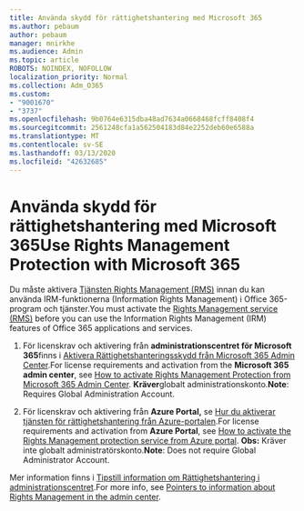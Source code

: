 ```yaml
---
title: Använda skydd för rättighetshantering med Microsoft 365
ms.author: pebaum
author: pebaum
manager: mnirkhe
ms.audience: Admin
ms.topic: article
ROBOTS: NOINDEX, NOFOLLOW
localization_priority: Normal
ms.collection: Adm_O365
ms.custom:
- "9001670"
- "3737"
ms.openlocfilehash: 9b0764e6315dba48ad7634a0668468fcff8408f4
ms.sourcegitcommit: 2561248cfa1a562504183d84e2252deb60e6588a
ms.translationtype: MT
ms.contentlocale: sv-SE
ms.lasthandoff: 03/13/2020
ms.locfileid: "42632685"
---
```

# <a name="use-rights-management-protection-with-microsoft-365"></a><span data-ttu-id="59a9d-102">Använda skydd för rättighetshantering med Microsoft 365</span><span class="sxs-lookup"><span data-stu-id="59a9d-102">Use Rights Management Protection with Microsoft 365</span></span>

<span data-ttu-id="59a9d-103">Du måste aktivera [Tjänsten Rights Management (RMS)](https://docs.microsoft.com/azure/information-protection/what-is-azure-rms) innan du kan använda IRM-funktionerna (Information Rights Management) i Office 365-program och tjänster.</span><span class="sxs-lookup"><span data-stu-id="59a9d-103">You must activate the [Rights Management service (RMS)](https://docs.microsoft.com/azure/information-protection/what-is-azure-rms) before you can use the Information Rights Management (IRM) features of Office 365 applications and services.</span></span>

1. <span data-ttu-id="59a9d-104">För licenskrav och aktivering från **administrationscentret för Microsoft 365**finns i [Aktivera Rättighetshanteringsskydd från Microsoft 365 Admin Center](https://docs.microsoft.com/azure/information-protection/activate-office365).</span><span class="sxs-lookup"><span data-stu-id="59a9d-104">For license requirements and activation from the **Microsoft 365 admin center**, see [How to activate Rights Management Protection from Microsoft 365 Admin Center](https://docs.microsoft.com/azure/information-protection/activate-office365).</span></span> <span data-ttu-id="59a9d-105">**Kräver**globalt administrationskonto.</span><span class="sxs-lookup"><span data-stu-id="59a9d-105">**Note**: Requires Global Administration Account.</span></span>

2. <span data-ttu-id="59a9d-106">För licenskrav och aktivering från **Azure Portal,** se [Hur du aktiverar tjänsten för rättighetshantering från Azure-portalen](https://docs.microsoft.com/azure/information-protection/activate-azure).</span><span class="sxs-lookup"><span data-stu-id="59a9d-106">For license requirements and activation from **Azure Portal**, see [How to activate the Rights Management protection service from Azure portal](https://docs.microsoft.com/azure/information-protection/activate-azure).</span></span> <span data-ttu-id="59a9d-107">**Obs:** Kräver inte globalt administratörskonto.</span><span class="sxs-lookup"><span data-stu-id="59a9d-107">**Note**: Does not require Global Administrator Account.</span></span>
 

<span data-ttu-id="59a9d-108">Mer information finns i [Tipstill information om Rättighetshantering i administrationscentret](https://docs.microsoft.com/office365/enterprise/activate-rms-in-office-365).</span><span class="sxs-lookup"><span data-stu-id="59a9d-108">For more info, see [Pointers to information about Rights Management in the admin center](https://docs.microsoft.com/office365/enterprise/activate-rms-in-office-365).</span></span>
